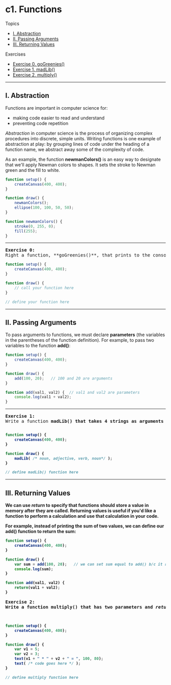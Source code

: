 # c1. Functions

Topics
* [I. Abstraction](#i-abstraction)
* [II. Passing Arguments](#iii-passing-arguments)
* [III. Returning Values](#iii-returning-values)

Exercises
* [Exercise 0. goGreenies()](#ex0)
* [Exercise 1. madLib()](#ex1)
* [Exercise 2. multiply()](#ex2)

---

## I. Abstraction
Functions are important in computer science for:
* making code easier to read and understand
* preventing code repetition

*Abstraction* in computer science is the process of organizing complex procedures into discrete, simple units. Writing functions is one example of abstraction at play: by grouping lines of code under the heading of a function name, we abstract away some of the complexity of code.

As an example, the function **newmanColors()** is an easy way to designate that we'll apply Newman colors to shapes. It sets the stroke to Newman green and the fill to white.

```javascript
function setup() {
    createCanvas(400, 400);
}

function draw() {
    newmanColors();
    ellipse(100, 100, 50, 50);
}

function newmanColors() {
    stroke(0, 255, 0);
    fill(255);
}
```

---

<a name="ex0"></a>
<pre>
<b>Exercise 0:</b>
Right a function, **goGreenies()**, that prints to the console, "Go Greenies!" and draws a green ellipse where the cursor is. Call this function in the draw().
</pre>

```javascript
function setup() {
    createCanvas(400, 400);
}

function draw() {
    // call your function here
}

// define your function here
```

---

## II. Passing Arguments
To pass arguments to functions, we must declare **parameters** (the variables in the parentheses of the function definition). For example, to pass two variables to the function **add()**:

```javascript
function setup() {
    createCanvas(400, 400);
}

function draw() {
    add(100, 20);   // 100 and 20 are arguments
}

function add(val1, val2) {  // val1 and val2 are parameters
    console.log(val1 + val2);
}
```

---

<a name="ex1"></a>
<pre>
<b>Exercise 1:</b>
Write a function <b>madLib()<b> that takes 4 strings as arguments (noun, adjective, verb, noun), creates a story, and prints the story to the console.
</pre>

```javascript

function setup() {
    createCanvas(400, 400);
}

function draw() {
    madLib( /* noun, adjective, verb, noun*/ );
}

// define madLib() function here

```

---

## III. Returning Values

We can use *return* to specify that functions should store a value in memory after they are called. Returning values is useful if you'd like a function to perform a calculation and use that calculation in your code.

For example, instead of printing the sum of two values, we can define our **add()** function to return the sum:

```javascript
function setup() {
    createCanvas(400, 400);
}

function draw() {
    var sum = add(100, 20);   // we can set sum equal to add() b/c it returns a value
    console.log(sum);
}

function add(val1, val2) {
    return(val1 + val2);
}
```

<a name="ex2"></a>
<pre>
<b>Exercise 2:</b>
Write a function <b>multiply()</b> that has two parameters and <em>returns</em> their product. Use the <b>multiply()</b> function inside of the text() function to display the product of two values on the canvas.

</pre>

```javascript

function setup() {
    createCanvas(400, 400);
}

function draw() {
    var v1 = 5;
    var v2 = 3;
    text(v1 + " * " + v2 + " = ", 100, 80);
    text( /* code goes here */ );
}

// define multiply function here

```
